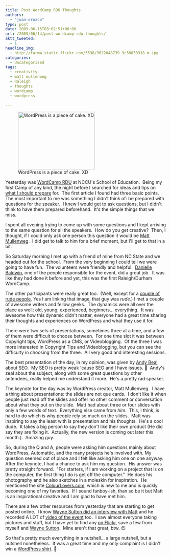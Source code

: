 ```yaml
---
title: Post WordCamp RDU Thoughts.
authors: 
  - "juan-orozco"
type: post
date: 2009-06-15T03:02:51+00:00
url: /2009/06/14/post-wordcamp-rdu-thoughts/
aktt_tweeted:
  - 1
headline_img:
  - http://farm4.static.flickr.com/3538/3622048739_3c38050318_m.jpg
categories:
  - Uncategorized
tags:
  - creativity
  - matt mullenweg
  - Raleigh
  - thoughts
  - wordcamp
  - wordpress

---
```

<figure style="width: 240px" class="wp-caption alignleft"><img title="WordPress cake" src="https://i1.wp.com/farm4.static.flickr.com/3538/3622048739_3c38050318_m.jpg?resize=240%2C180" alt="WordPress is a piece of cake. XD" width="240" height="180" data-recalc-dims="1" /><figcaption class="wp-caption-text">WordPress is a piece of cake. XD</figcaption></figure>

Yesterday was <a href="http://wordcamprdu.com/2009/" target="_blank" rel="noopener noreferrer">WordCamp RDU</a> at NCCU's School of Education.  Being my first Camp of any kind, the night before I searched for ideas and tips on <a href="http://themeplayground.com/2009/community/wordcamp-prep/" target="_blank" rel="noopener noreferrer">what I should prepare</a> for.  The first article I found had three basic points.  The most important to me was something I didn't think of: be prepared with questions for the speaker.  I knew I would get to ask questions, but I didn't think to have them prepared beforehand.  It's the simple things that we miss.

I spent all evening trying to come up with some questions and I kept arriving to the same question for all the speakers.  How do you get creative?  Then, I thought, if I could only ask one person this question it would be [Matt Mullenweg][1].  I did get to talk to him for a brief moment, but I'll get to that in a bit.

So Saturday morning I met up with a friend of mine from NC State and we headed out for the school.  From the very beginning I could tell we were going to have fun.  The volunteers were friendly and helpful.  <a href="http://daniellebaldwin.com/" target="_blank" rel="noopener noreferrer">Danielle Baldwin</a>, one of the people responsible for the event, did a great job.  It was like they had done it before and yet, this was the first Raleigh/Durham WordCamp.

The other participants were really great too.  (Well, except for a <a href="http://www.flickr.com/photos/theguamaso/3621550127/" target="_blank" rel="noopener noreferrer">couple of rude people</a>. Yes I am linking that image, that guy was _rude_.) I met a couple of awesome writers and fellow geeks.  The dynamics were all over the place as well; old, young, experienced, beginners... everything.  It was awesome how this dynamic didn't matter, everyone had a great time sharing their thoughts and experiences on WordPress and what they use it for.

There were two sets of presentations, sometimes three at a time, and a few of them were difficult to choose between.  For one time slot it was between Copyright tips, WordPress as a CMS, or Videoblogging.  Of the three I was more interested in Copyright Tips and Videoblogging, but you can see the difficulty in choosing from the three.  All very good and interesting sessions.

The best presentation of the day, in my opinion, was given by <a href="http://www.andybeal.com/" target="_blank" rel="noopener noreferrer">Andy Beal</a> about SEO.  My SEO is pretty weak 'cause SEO and I have issues. 🙂  Andy's zeal about the subject, along with some great questions by other antendees, really helped me understand it more.  He's a pretty rad speaker.

The keynote for the day was by WordPress creator, Matt Mullenweg.  I have a thing about presentations: the slides are not que cards.  I don't like it when people just read off the slides and offer no other comment or conversation about what they put on the slide.  Matt had about three or four slides with only a few words of text.  Everything else came from _him_.  This, I think, is hard to do which is why people rely so much on the slides.  Matt was inspiring to say the least with is presentation and his thoughts.  He's a cool dude.  It takes a big person to say they don't like their own product (He did say they are fixing it.  Actually, the new version is coming out later this month.).  Amazing guy.

So, during the Q and A, people were asking him questions mainly about WordPress, Automattic, and the many projects he's involved with. My question seemed out of place and I felt like asking him one on one anyway.  After the keynote, I had a chance to ask him my question.  His answer was pretty straight forward.  "For starters, if I am working on a project that is on the computer, the first thing I do is get off the computer."  He does his photography and he also sketches in a moleskin for inspiration.  He mentioned the site <a href="http://www.colourlovers.com/" target="_blank" rel="noopener noreferrer">ColourLovers.com</a>, which is new to me and is quickly becoming one of my favorites.  If I sound fanboy-ish, than so be it but Matt is an inspirational creative and I am glad to have met him.

There are a few other resources from yesterday that are starting to get posted online.  I know <a title="Wayne Suttons Presentation" href="http://socialwayne.com/2009/06/14/wordpress-twitter-plugins/" target="_blank" rel="noopener noreferrer">Wayne Sutton did an interview with Matt</a> and he recorded A LOT of <a href="http://www.ustream.tv/channel/waynesutton" target="_blank" rel="noopener noreferrer">video of the event</a> too.  I saw almost everyone taking pictures and stuff, but I have yet to find any <a href="http://www.flickr.com/photos/tags/wordcamprdu/" target="_blank" rel="noopener noreferrer">on Flickr</a>, save a few from myself and <a href="http://www.flickr.com/photos/waynesutton/sets/72157619743342794/" target="_blank" rel="noopener noreferrer">Wayne Sutton</a>.  Mine aren't that great, btw. 😉

So that's pretty much everything in a nutshell... a large nutshell, but a nutshell nonetheless.  It was a great time and my only complaint is I didn't win a <a href="http://shop.wordpress.net/usa/t-shirts/wordpress-olive-mens-t-shirt" target="_blank" rel="noopener noreferrer">WordPress shirt</a>. 🙁

 [1]: http://ma.tt